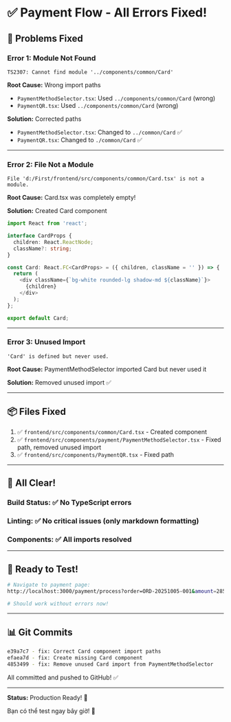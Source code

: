 # ✅ Payment Flow - All Errors Fixed!

## 🎯 **Problems Fixed**

### **Error 1: Module Not Found**
```
TS2307: Cannot find module '../components/common/Card'
```

**Root Cause:** Wrong import paths
- `PaymentMethodSelector.tsx`: Used `../components/common/Card` (wrong)
- `PaymentQR.tsx`: Used `../components/common/Card` (wrong)

**Solution:** Corrected paths
- `PaymentMethodSelector.tsx`: Changed to `../common/Card` ✅
- `PaymentQR.tsx`: Changed to `./common/Card` ✅

---

### **Error 2: File Not a Module**
```
File 'd:/First/frontend/src/components/common/Card.tsx' is not a module.
```

**Root Cause:** Card.tsx was completely empty!

**Solution:** Created Card component
```typescript
import React from 'react';

interface CardProps {
  children: React.ReactNode;
  className?: string;
}

const Card: React.FC<CardProps> = ({ children, className = '' }) => {
  return (
    <div className={`bg-white rounded-lg shadow-md ${className}`}>
      {children}
    </div>
  );
};

export default Card;
```

---

### **Error 3: Unused Import**
```
'Card' is defined but never used.
```

**Root Cause:** PaymentMethodSelector imported Card but never used it

**Solution:** Removed unused import ✅

---

## 📦 **Files Fixed**

1. ✅ `frontend/src/components/common/Card.tsx` - Created component
2. ✅ `frontend/src/components/payment/PaymentMethodSelector.tsx` - Fixed path, removed unused import
3. ✅ `frontend/src/components/PaymentQR.tsx` - Fixed path

---

## 🎉 **All Clear!**

### **Build Status:** ✅ No TypeScript errors
### **Linting:** ✅ No critical issues (only markdown formatting)
### **Components:** ✅ All imports resolved

---

## 🚀 **Ready to Test!**

```bash
# Navigate to payment page:
http://localhost:3000/payment/process?order=ORD-20251005-001&amount=285000

# Should work without errors now!
```

---

## 📊 **Git Commits**

```bash
e39a7c7 - fix: Correct Card component import paths
efaea7d - fix: Create missing Card component  
4853499 - fix: Remove unused Card import from PaymentMethodSelector
```

All committed and pushed to GitHub! ✅

---

**Status:** Production Ready! 🎊

Bạn có thể test ngay bây giờ! 🚀
